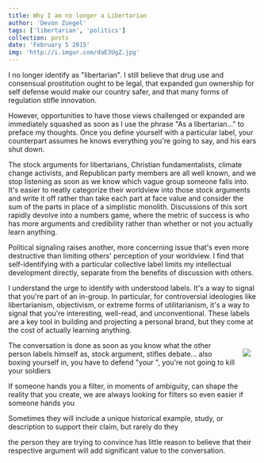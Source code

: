 ```yaml
---
title: Why I am no longer a Libertarian
author: 'Devon Zuegel'
tags: ['libertarian', 'politics']
collection: posts
date: 'February 5 2015'
img: 'http://i.imgur.com/daE3UgZ.jpg'
---
```


I no longer identify as "libertarian". I still believe that drug use and consensual prostitution ought to be legal, that expanded gun ownership for self defense would make our country safer, and that many forms of regulation stifle innovation.

However, opportunities to have those views challenged or expanded are immediately squashed as soon as I use the phrase "As a libertarian..." to preface my thoughts. Once you define yourself with a particular label, your counterpart assumes he knows everything you're going to say, and his ears shut down.

The stock arguments for libertarians, Christian fundamentalists, climate change activists, and Republican party members are all well known, and we stop listening as soon as we know which vague group someone falls into. It's easier to neatly categorize their worldview into those stock arguments and write it off rather than take each part at face value and consider the sum of the parts in place of a simplistic monolith. Discussions of this sort rapidly devolve into a numbers game, where the metric of success is who has more arguments and credibility rather than whether or not you actually learn anything.

Political signaling raises another, more concerning issue that's even more destructive than limiting others' perception of your worldview. I find that self-identifying with a particular collective label limits my intellectual development directly, separate from the benefits of discussion with others.

I understand the urge to identify with understood labels. It's a way to signal that you're part of an in-group. In particular, for controversial ideologies like libertarianism, objectivism, or extreme forms of utilitarianism, it's a way to signal that you're interesting, well-read, and unconventional. These labels are a key tool in building and projecting a personal brand, but they come at the cost of actually learning anything.



<img src='http://i.imgur.com/M2Rqh8u.png' style='margin:15px; float:right; max-width:60%'>

The conversation is done as soon as you know what the other person labels himself as, stock argument, stifles debate... also boxing yourself in, you have to defend "your ", you're not going to kill your soldiers

If someone hands you a filter, in moments of ambiguity, can shape the reality that you create, we are always looking for filters so even easier if someone hands you

Sometimes they will include a unique historical example, study, or description to support their claim, but rarely do they 

the person they are trying to convince has little reason to believe that their respective argument will add significant value to the conversation.
